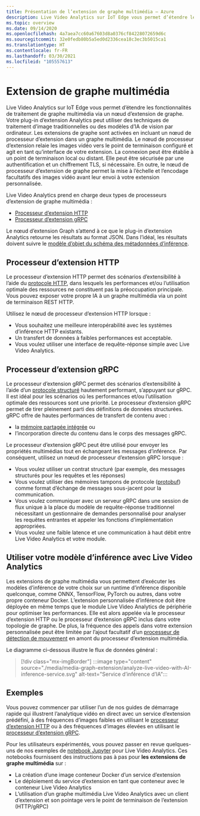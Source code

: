 ```yaml
---
title: Présentation de l’extension de graphe multimédia – Azure
description: Live Video Analytics sur IoT Edge vous permet d’étendre les fonctionnalités de traitement de graphe multimédia via un nœud d’extension de graphe.
ms.topic: overview
ms.date: 09/14/2020
ms.openlocfilehash: 4a7aea7cc60a67603d8a0376cf84228072659d6c
ms.sourcegitcommit: 32e0fedb80b5a5ed0d2336cea18c3ec3b5015ca1
ms.translationtype: HT
ms.contentlocale: fr-FR
ms.lasthandoff: 03/30/2021
ms.locfileid: "105557613"
---
```

# <a name="media-graph-extension"></a>Extension de graphe multimédia

Live Video Analytics sur IoT Edge vous permet d’étendre les fonctionnalités de traitement de graphe multimédia via un nœud d’extension de graphe. Votre plug-in d’extension Analytics peut utiliser des techniques de traitement d’image traditionnelles ou des modèles d’IA de vision par ordinateur. Les extensions de graphe sont activées en incluant un nœud de processeur d’extension dans un graphe multimédia. Le nœud de processeur d’extension relaie les images vidéo vers le point de terminaison configuré et agit en tant qu’interface de votre extension. La connexion peut être établie à un point de terminaison local ou distant. Elle peut être sécurisée par une authentification et un chiffrement TLS, si nécessaire. En outre, le nœud de processeur d’extension de graphe permet la mise à l’échelle et l’encodage facultatifs des images vidéo avant leur envoi à votre extension personnalisée. 

Live Video Analytics prend en charge deux types de processeurs d’extension de graphe multimédia :

* [Processeur d’extension HTTP](media-graph-concept.md#http-extension-processor)
* [Processeur d’extension gRPC](media-graph-concept.md#grpc-extension-processor)

Le nœud d’extension Graph s’attend à ce que le plug-in d’extension Analytics retourne les résultats au format JSON. Dans l’idéal, les résultats doivent suivre le [modèle d’objet du schéma des métadonnées d’inférence](./inference-metadata-schema.md).

## <a name="http-extension-processor"></a>Processeur d’extension HTTP

Le processeur d’extension HTTP permet des scénarios d’extensibilité à l’aide du [protocole HTTP](./http-extension-protocol.md), dans lesquels les performances et/ou l’utilisation optimale des ressources ne constituent pas la préoccupation principale. Vous pouvez exposer votre propre IA à un graphe multimédia via un point de terminaison REST HTTP. 

Utilisez le nœud de processeur d’extension HTTP lorsque :

* Vous souhaitez une meilleure interopérabilité avec les systèmes d’inférence HTTP existants.
* Un transfert de données à faibles performances est acceptable.
* Vous voulez utiliser une interface de requête-réponse simple avec Live Video Analytics.

## <a name="grpc-extension-processor"></a>Processeur d’extension gRPC

Le processeur d’extension gRPC permet des scénarios d’extensibilité à l’aide d’un [protocole structuré](./grpc-extension-protocol.md) hautement performant, s’appuyant sur gRPC. Il est idéal pour les scénarios où les performances et/ou l’utilisation optimale des ressources sont une priorité. Le processeur d’extension gRPC permet de tirer pleinement parti des définitions de données structurées. gRPC offre de hautes performances de transfert de contenu avec :

* la [mémoire partagée intégrée](https://en.wikipedia.org/wiki/Shared_memory) ou 
* l’incorporation directe du contenu dans le corps des messages gRPC. 

Le processeur d’extension gRPC peut être utilisé pour envoyer les propriétés multimédias tout en échangeant les messages d’inférence.
Par conséquent, utilisez un nœud de processeur d’extension gRPC lorsque :

* Vous voulez utiliser un contrat structuré (par exemple, des messages structurés pour les requêtes et les réponses)
* Vous voulez utiliser des mémoires tampons de protocole ([protobuf](https://developers.google.com/protocol-buffers)) comme format d’échange de messages sous-jacent pour la communication.
* Vous voulez communiquer avec un serveur gRPC dans une session de flux unique à la place du modèle de requête-réponse traditionnel nécessitant un gestionnaire de demandes personnalisé pour analyser les requêtes entrantes et appeler les fonctions d’implémentation appropriées. 
* Vous voulez une faible latence et une communication à haut débit entre Live Video Analytics et votre module.

## <a name="use-your-inferencing-model-with-live-video-analytics"></a>Utiliser votre modèle d’inférence avec Live Video Analytics

Les extensions de graphe multimédia vous permettent d’exécuter les modèles d’inférence de votre choix sur un runtime d’inférence disponible quelconque, comme ONNX, TensorFlow, PyTorch ou autres, dans votre propre conteneur Docker. L’extension personnalisée d’inférence doit être déployée en même temps que le module Live Video Analytics de périphérie pour optimiser les performances. Elle est alors appelée via le processeur d’extension HTTP ou le processeur d’extension gRPC inclus dans votre topologie de graphe. De plus, la fréquence des appels dans votre extension personnalisée peut être limitée par l’ajout facultatif d’un [processeur de détection de mouvement](media-graph-concept.md#motion-detection-processor) en amont du processeur d’extension multimédia.

Le diagramme ci-dessous illustre le flux de données général :

> [!div class="mx-imgBorder"]
> :::image type="content" source="./media/media-graph-extension/analyze-live-video-with-AI-inference-service.svg" alt-text="Service d’inférence d’IA":::

## <a name="samples"></a>Exemples

Vous pouvez commencer par utiliser l’un de nos guides de démarrage rapide qui illustrent l’analytique vidéo en direct avec un service d’extension prédéfini, à des fréquences d’images faibles en utilisant le [processeur d’extension HTTP](./use-your-model-quickstart.md?pivots=programming-language-csharp) ou à des fréquences d’images élevées en utilisant le [processeur d’extension gRPC](./analyze-live-video-use-your-grpc-model-quickstart.md?pivots=programming-language-csharp).

Pour les utilisateurs expérimentés, vous pouvez passer en revue quelques-uns de nos exemples de [notebook Jupyter](https://github.com/Azure/live-video-analytics/blob/master/utilities/video-analysis/notebooks/readme.md) pour Live Video Analytics. Ces notebooks fournissent des instructions pas à pas pour **les extensions de graphe multimédia** sur :

* La création d’une image conteneur Docker d’un service d’extension
* Le déploiement du service d’extension en tant que conteneur avec le conteneur Live Video Analytics
* L’utilisation d’un graphe multimédia Live Video Analytics avec un client d’extension et son pointage vers le point de terminaison de l’extension (HTTP/gRPC)